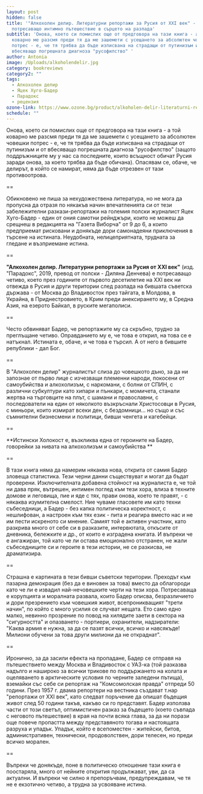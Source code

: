 ```yaml
---
layout: post
hidden: false
title: '"Алкохолен делир. Литературни репортажи за Русия от XXI век" -
  потресаващо интимно пътешествие в сърцето на разпада'
subtitle: 'Онова, което си помислих още от предговора на тази книга - а той
  коварно ме разсмя преди тя да ме зашемети с усещането за абсолютен човешкия
  потрес - е, че тя трябва да бъде изписвана на страдащи от путинизъм и от
  вбесяващо погрешната диагноза "русофилство" '
author: Antonia
image: /Uploads/alkoholendelir.jpg
category: bookreviews
category2: ""
tags:
  - Алкохолен делир
  - Яцек Хуго-Бадер
  - Парадокс
  - рецензия
ozone-link: https://www.ozone.bg/product/alkoholen-delir-literaturni-reportazhi-za-rusiya-ot-xxi-vek/
schedule: ""
---
```

Онова, което си помислих още от предговора на тази книга - а той коварно ме разсмя преди тя да ме зашемети с усещането за абсолютен човешки потрес - е, че тя трябва да бъде изписвана на страдащи от путинизъм и от вбесяващо погрешната диагноза "русофилство" (защото поддръжниците му у нас са последните, които всъщност обичат Русия заради онова, за което трябва да бъде обичана). Опасявам се, обаче, че делирът, в който се намират, няма да бъде отрезвен от тази противоотрова. 

\==

Обикновено не пиша за нехудожествена литература, но не мога да пропусна да отразя по някакъв начин впечатленията си от тези забележителни разкази-репортажи на големия полски журналист Яцек Хуго-Бадер - един от ония самотни рейнджъри, които не можеш да срещнеш в редакцията на "Газета Виборча" от 9 до 6, а които предприемат рисковани и донякъде дори самонадеяни приключения в търсене на истината. Неудобната, нелицеприятната, трудната за гледане и възприемане истина. 

\==

**"Алкохолен делир. Литературни репортажи за Русия от XXI век"** (изд. "Парадокс", 2019, превод от полски - Диляна Денчева) е потресаващо четиво, което през годините от първото десетилетие на XXI век ни отвежда в Русия и други територии след разпада на бившата съветска държава  - от Москва до Владивосток през тайгата, в Молдова, в Украйна, в Приднестровието, в Крим преди анексирането му, в Средна Азия, на езерото Байкал, в руските мегаполиси.

\==

Често обвиняват Бадер, че репортажите му са скръбно, трудно за преглъщане четиво. Оправданието му е, че това е открил, на това се е натъкнал. Истината е, обаче, и че това е търсил. А от него в бившите републики - дал Бог. 

\==

В "Алкохолен делир" журналистът слиза до човешкото дъно, за да ни запознае от първо лице с изчезващи племенни народи, покосени от самоубийства и алкохолизъм, с наркомани, с болни от СПИН, с различни субкултури като хипари и пънкари, с момичета, станали жертва на търговците на плът, с шамани и православни, с последователи на един от няколкото възкръснали Христосовци в Русия, с миньори, които измират всеки ден, с бездомници... но също и със съмнителни бизнесмени и политици, бивши ченгета и кагебейци. 

\==

**Истински Холокост е, възкликва една от героините на Бадер, говорейки за нивата на алкохолизъм и самоубийства **

\==

В тази книга няма да намерим някаква нова, открита от самия Бадер зловеща статистика. Тези черни данни съществуват и могат да бъдат проверени. Изключителната добавена стойност на журналиста е, че той ни дава пряк, вътрешен, интимен поглед към тези хора, влиза в техните домове и леговища, пие и яде с тях, прави онова, което те правят, - с някаква изумителна смелост. Ние чуваме гласовете им като техни събеседници, а Бадер - без капка политическа коректност, с нешлифован, а настроен към тях език - пита и реагира вместо нас и не им пести искреното си мнение. Самият той е активен участник, като разкрива много от себе си в разказите, интервютата, откъсите от дневника, бележките и др., от които е изградена книгата. И въпреки че е ангажиран, той като че ли остава емоционално отстранен, не жали събеседниците си и героите в тези истории, не се разкисва, не драматизира.

\==

Страшна е картината в тези бивши съветски територии. Преходът към пазарна демокрация (без да е виновен за това) вместо да облагороди като че ли е извадил най-нечовешките черти на тези хора. Потресаваща е корупцията и моралната развала, които Бадер описва, безразличието и дори презрението към човешкия живот, всепроникващият "трети начин", по който с много усилия се случват нещата. Ето само едно малко, невинно прозрение по повод на хилядите заети в сектора на "сигурността" и опазването - портиери, охранители, надзиратели: "Каква армия е нужна, за да се пазят всички, всичко и навсякъде! Милиони обучени за това други милиони да не откраднат".

\==

Иронично, за да засили ефекта на пропадане, Бадер се отправя на пътешествието между Москва и Владивосток с УАЗ-ка (той разказва надълго и нашироко за всички трикове по поддържането на колата и оцеляването в арктическите условия по черните заледени пътища), вземайки със себе си репортаж на "Комсомолская правда" отпреди 50 години. През 1957 г. двама репортери на вестника създават т.нар "репортажи от XXI век", като следват поръчение да опишат бъдещия живот след 50 години такъв, какъво си го представят. Бадер използва части от този светъл, оптимистичен разказ за бъдещето (което съвпада с неговото пътешествие) в края на почти всяка глава, за да ни порази още повече пропастта между представяното тогава и настоящата разруха и упадък. Упадък, който е всепоместен - житейски, битов, административен, технически, продоволствен, дори телесен, но преди всичко морален. 

\==

Въпреки че донякъде, поне в политическо отношение тази книга е поостаряла, много от нейните открития продължават, уви, да са актуални. И въпреки че силно я препоръчвам, предупреждавам, че тя не е екзотично четиво, а трудна за усвояване истина.
